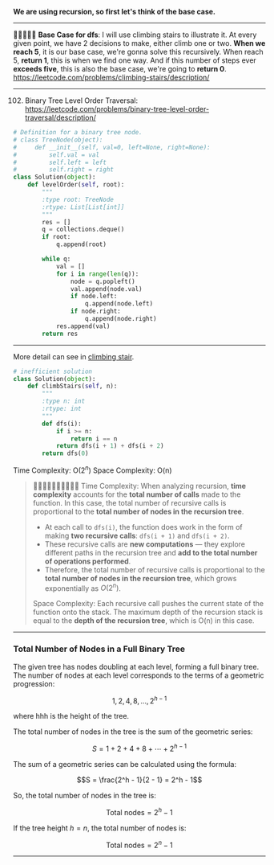 **We are using recursion, so first let's think of the base case.**
___
🌟🌟🌟🌟🌟 **Base Case for dfs**: I will use climbing stairs to illustrate it. At every given point, we have 2 decisions to make, either climb one or two. **When we reach 5**, it is our base case, we're gonna solve this recursively. When reach 5, **return 1**, this is when we find one way. And if this number of steps ever **exceeds five**, this is also the base case, we're going to **return 0**. https://leetcode.com/problems/climbing-stairs/description/
___

102. Binary Tree Level Order Traversal: https://leetcode.com/problems/binary-tree-level-order-traversal/description/

```python
# Definition for a binary tree node.
# class TreeNode(object):
#     def __init__(self, val=0, left=None, right=None):
#         self.val = val
#         self.left = left
#         self.right = right
class Solution(object):
    def levelOrder(self, root):
        """
        :type root: TreeNode
        :rtype: List[List[int]]
        """
        res = []
        q = collections.deque()
        if root:
            q.append(root)

        while q:
            val = []
            for i in range(len(q)):
                node = q.popleft()
                val.append(node.val)
                if node.left:
                    q.append(node.left)
                if node.right:
                    q.append(node.right)
            res.append(val)
        return res
```
___
More detail can see in [climbing stair](https://github.com/purepisces/Wenqing-LeetcodeSolution/blob/main/1-D-Dynamic-Programming/Easy-70-Climbing-Stairs.md).
```python
# inefficient solution
class Solution(object):
    def climbStairs(self, n):
        """
        :type n: int
        :rtype: int
        """
        def dfs(i):
            if i >= n:
                return i == n
            return dfs(i + 1) + dfs(i + 2)
        return dfs(0)
```
Time Complexity: O($2^n$) 
Space Complexity: O(n)

> 🌟🌟🌟🌟🌟🌟🌟🌟🌟🌟 Time Complexity: When analyzing recursion, **time complexity** accounts for the **total number of calls** made to the function. In this case, the total number of recursive calls is proportional to the **total number of nodes in the recursion tree**. 
> - At each call to `dfs(i)`, the function does work in the form of making **two recursive calls**: `dfs(i + 1)` and `dfs(i + 2)`.
> -   These recursive calls are **new computations** — they explore different paths in the recursion tree and **add to the total number of operations performed**.
> -   Therefore, the total number of recursive calls is proportional to the **total number of nodes in the recursion tree**, which grows exponentially as $O(2^n)$.
> 
> Space Complexity: Each recursive call pushes the current state of the function onto the stack. The maximum depth of the recursion stack is equal to the **depth of the recursion tree**, which is O(n) in this case.
___

### Total Number of Nodes in a Full Binary Tree

The given tree has nodes doubling at each level, forming a full binary tree. The number of nodes at each level corresponds to the terms of a geometric progression:

$$1, 2, 4, 8, \dots, 2^{h-1}$$

where hhh is the height of the tree.

The total number of nodes in the tree is the sum of the geometric series:

$$S = 1 + 2 + 4 + 8 + \cdots + 2^{h-1}$$

The sum of a geometric series can be calculated using the formula:

$$S = \frac{2^h - 1}{2 - 1} = 2^h - 1$$

So, the total number of nodes in the tree is:

$$\text{Total nodes} = 2^h - 1$$

If the tree height $h = n$, the total number of nodes is:

$$\text{Total nodes} = 2^n - 1$$
___
